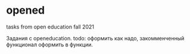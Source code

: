 # opened
tasks from open education fall 2021

Задания с openeducation. 
todo: оформить как надо, закомменченный функционал оформить в функции.
